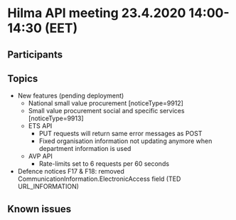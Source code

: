 # Hilma API meeting 23.4.2020 14:00-14:30 (EET)

## Participants

## Topics
- New features (pending deployment)
  - National small value procurement [noticeType=9912]
  - Small value procurement social and specific services [noticeType=9913]
  - ETS API
    - PUT requests will return same error messages as POST
    - Fixed organisation information not updating anymore when department information is used
  - AVP API
    - Rate-limits set to 6 requests per 60 seconds
- Defence notices F17 & F18: removed CommunicationInformation.ElectronicAccess field (TED URL_INFORMATION)

## Known issues
